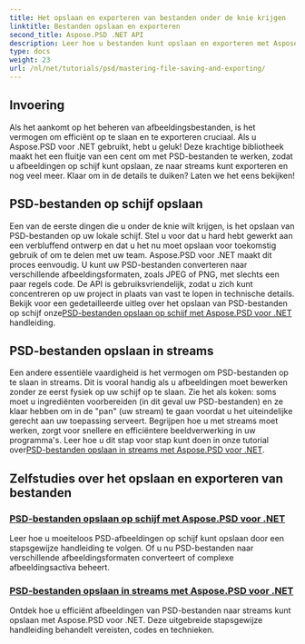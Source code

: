 ```yaml
---
title: Het opslaan en exporteren van bestanden onder de knie krijgen
linktitle: Bestanden opslaan en exporteren
second_title: Aspose.PSD .NET API
description: Leer hoe u bestanden kunt opslaan en exporteren met Aspose.PSD voor .NET tutorials. Converteer PSD-bestanden eenvoudig en beheer complexe afbeeldingsassets efficiënt.
type: docs
weight: 23
url: /nl/net/tutorials/psd/mastering-file-saving-and-exporting/
---
```

## Invoering

Als het aankomt op het beheren van afbeeldingsbestanden, is het vermogen om efficiënt op te slaan en te exporteren cruciaal. Als u Aspose.PSD voor .NET gebruikt, hebt u geluk! Deze krachtige bibliotheek maakt het een fluitje van een cent om met PSD-bestanden te werken, zodat u afbeeldingen op schijf kunt opslaan, ze naar streams kunt exporteren en nog veel meer. Klaar om in de details te duiken? Laten we het eens bekijken!

## PSD-bestanden op schijf opslaan

 Een van de eerste dingen die u onder de knie wilt krijgen, is het opslaan van PSD-bestanden op uw lokale schijf. Stel u voor dat u hard hebt gewerkt aan een verbluffend ontwerp en dat u het nu moet opslaan voor toekomstig gebruik of om te delen met uw team. Aspose.PSD voor .NET maakt dit proces eenvoudig. U kunt uw PSD-bestanden converteren naar verschillende afbeeldingsformaten, zoals JPEG of PNG, met slechts een paar regels code. De API is gebruiksvriendelijk, zodat u zich kunt concentreren op uw project in plaats van vast te lopen in technische details. Bekijk voor een gedetailleerde uitleg over het opslaan van PSD-bestanden op schijf onze[PSD-bestanden opslaan op schijf met Aspose.PSD voor .NET](./saving-psd-files-to-disk/) handleiding.

## PSD-bestanden opslaan in streams

 Een andere essentiële vaardigheid is het vermogen om PSD-bestanden op te slaan in streams. Dit is vooral handig als u afbeeldingen moet bewerken zonder ze eerst fysiek op uw schijf op te slaan. Zie het als koken: soms moet u ingrediënten voorbereiden (in dit geval uw PSD-bestanden) en ze klaar hebben om in de "pan" (uw stream) te gaan voordat u het uiteindelijke gerecht aan uw toepassing serveert. Begrijpen hoe u met streams moet werken, zorgt voor snellere en efficiëntere beeldverwerking in uw programma's. Leer hoe u dit stap voor stap kunt doen in onze tutorial over[PSD-bestanden opslaan in streams met Aspose.PSD voor .NET](./saving-psd-files-to-streams/).

## Zelfstudies over het opslaan en exporteren van bestanden
### [PSD-bestanden opslaan op schijf met Aspose.PSD voor .NET](./saving-psd-files-to-disk/)
Leer hoe u moeiteloos PSD-afbeeldingen op schijf kunt opslaan door een stapsgewijze handleiding te volgen. Of u nu PSD-bestanden naar verschillende afbeeldingsformaten converteert of complexe afbeeldingsactiva beheert.
### [PSD-bestanden opslaan in streams met Aspose.PSD voor .NET](./saving-psd-files-to-streams/)
Ontdek hoe u efficiënt afbeeldingen van PSD-bestanden naar streams kunt opslaan met Aspose.PSD voor .NET. Deze uitgebreide stapsgewijze handleiding behandelt vereisten, codes en technieken.
